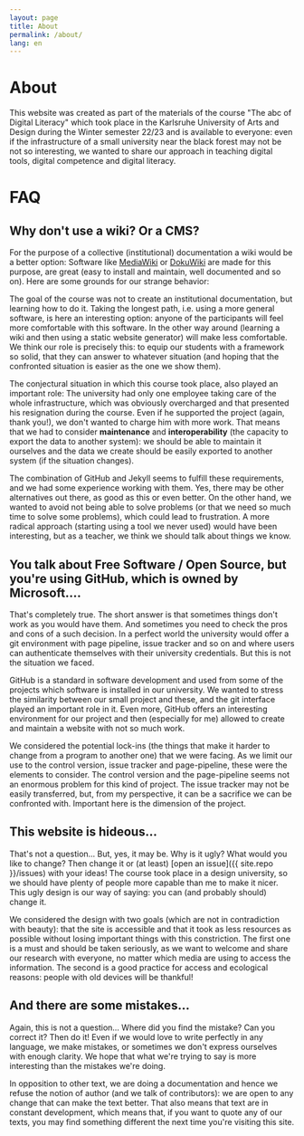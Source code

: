 ```yaml
---
layout: page
title: About
permalink: /about/
lang: en
---
```

# About

This website was created as part of the materials of the course "The abc of Digital Literacy" which took place in the Karlsruhe University of Arts and Design during the Winter semester 22/23 and is available to everyone: even if the infrastructure of a small university near the black forest may not be not so interesting, we wanted to share our approach in teaching digital tools, digital competence and digital literacy.

# FAQ
## Why don't use a wiki? Or a CMS?

For the purpose of a collective (institutional) documentation a wiki would be a better option: Software like [MediaWiki](https://www.mediawiki.org/wiki/MediaWiki) or [DokuWiki](https://www.dokuwiki.org/dokuwiki) are made for this purpose, are great (easy to install and maintain, well documented and so on). Here are some grounds for our strange behavior:

The goal of the course was not to create an institutional documentation, but learning how to do it. Taking the longest path, i.e. using a more general software, is here an interesting option: anyone of the participants will feel more comfortable with this software. In the other way around (learning a wiki and then using a static website generator) will make less comfortable. We think our role is precisely this: to equip our students with a framework so solid, that they can answer to whatever situation (and hoping that the confronted situation is easier as the one we show them).

The conjectural situation in which this course took place, also played an important role: The university had only one employee taking care of the whole infrastructure, which was obviously overcharged and that presented his resignation during the course. Even if he supported the project (again, thank you!), we don't wanted to charge him with more work. That means that we had to consider **maintenance** and **interoperability** (the capacity to export the data to another system): we should be able to maintain it ourselves and the data we create should be easily exported to another system (if the situation changes).

The combination of GitHub and Jekyll seems to fulfill these requirements, and we had some experience working with them. Yes, there may be other alternatives out there, as good as this or even better. On the other hand, we wanted to avoid not being able to solve problems (or that we need so much time to solve some problems), which could lead to frustration. A more radical approach (starting using a tool we never used) would have been interesting, but as a teacher, we think we should talk about things we know.

## You talk about Free Software / Open Source, but you're using GitHub, which is owned by Microsoft....
That's completely true. The short answer is that sometimes things don't work as you would have them. And sometimes you need to check the pros and cons of a such decision. In a perfect world the university would offer a git environment with page pipeline, issue tracker and so on and where users can authenticate themselves with their university credentials. But this is not the situation we faced.

GitHub is a standard in software development and used from some of the projects which software is installed in our university. We wanted to stress the similarity between our small project and these, and the git interface played an important role in it. Even more, GitHub offers an interesting environment for our project and then (especially for me) allowed to create and maintain a website with not so much work.

We considered the potential lock-ins (the things that make it harder to change from a program to another one) that we were facing. As we limit our use to the control version, issue tracker and page-pipeline, these were the elements to consider. The control version and the page-pipeline seems not an enormous problem for this kind of project. The issue tracker may not be easily transferred, but, from my perspective, it can be a sacrifice we can be confronted with. Important here is the dimension of the project.

## This website is hideous...
That's not a question... But, yes, it may be. Why is it ugly? What would you like to change? Then change it or (at least) [open an issue]({{ site.repo }}/issues) with your ideas! The course took place in a design university, so we should have plenty of people more capable than me to make it nicer. This ugly design is our way of saying: you can (and probably should) change it.

We considered the design with two goals (which are not in contradiction with beauty): that the site is accessible and that it took as less resources as possible without losing important things with this constriction. The first one is a must and should be taken seriously, as we want to welcome and share our research with everyone, no matter which media are using to access the information. The second is a good practice for access and ecological reasons: people with old devices will be thankful!

## And there are some mistakes...
Again, this is not a question... Where did you find the mistake? Can you correct it? Then do it!
Even if we would love to write perfectly in any language, we make mistakes, or sometimes we don't express ourselves with enough clarity. We hope that what we're trying to say is more interesting than the mistakes we're doing.

In opposition to other text, we are doing a documentation and hence we refuse the notion of author (and we talk of contributors): we are open to any change that can make the text better. That also means that text are in constant development, which means that, if you want to quote any of our texts, you may find something different the next time you're visiting this site.
